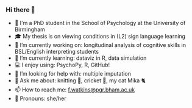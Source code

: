 ### Hi there 👋

- 👩 I'm a PhD student in the School of Psychology at the University of Birmingham 
- 🎓 My thesis is on viewing conditions in (L2) sign language learning
- 🔭 I’m currently working on: longitudinal analysis of cognitive skills in BSL/English interpreting students 
- 🌱 I’m currently learning: dataviz in R, data simulation
- 💻 I enjoy using: PsychoPy, R, GitHub! 
- 🤔 I’m looking for help with: multiple imputation
- 💬 Ask me about: knitting 🧶, cricket 🏏, my cat Mika 🐈 
- 📫 How to reach me: <f.watkins@pgr.bham.ac.uk>
- 🌈 Pronouns: she/her

<!--
**freyawatkins/freyawatkins** is a ✨ _special_ ✨ repository because its `README.md` (this file) appears on your GitHub profile.

Here are some ideas to get you started:

- 🔭 I’m currently working on ...
- 🌱 I’m currently learning ...
- 👯 I’m looking to collaborate on ...
- 🤔 I’m looking for help with ...
- 💬 Ask me about ...
- 📫 How to reach me: ...
- 😄 Pronouns: ...
- ⚡ Fun fact: ...
-->

